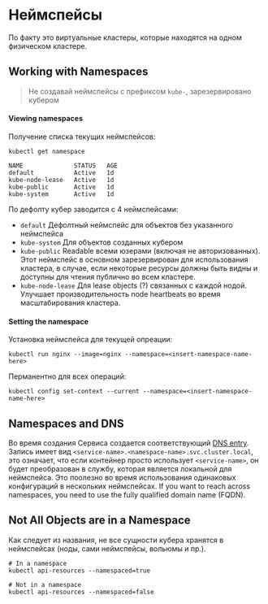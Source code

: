# Неймспейсы

По факту это виртуальные кластеры, которые находятся на одном физическом кластере.

## Working with Namespaces

> Не создавай неймспейсы с префиксом `kube-`, зарезервировано кубером

#### Viewing namespaces

Получение списка текущих неймспейсов:

```
kubectl get namespace
```
```
NAME              STATUS   AGE
default           Active   1d
kube-node-lease   Active   1d
kube-public       Active   1d
kube-system       Active   1d
```

По дефолту кубер заводится с 4 неймспейсами:

- `default` Дефолтный неймспейс для объектов без указанного неймспейса
- `kube-system` Для объектов созданных кубером
- `kube-public` Readable всеми юзерами (включая не авторизованных). Этот неймспейс в основном зарезервирован для использования кластера, в случае, если некоторые ресурсы должны быть видны и доступны для чтения публично во всем кластере.
- `kube-node-lease` Для lease objects (?) связанных с каждой нодой. Улучшает производительность node heartbeats во время масштабирования кластера.

#### Setting the namespace

Установка неймспейса для текущей опреации:

```
kubectl run nginx --image=nginx --namespace=<insert-namespace-name-here>
```

Перманентно для всех операций:

```
kubectl config set-context --current --namespace=<insert-namespace-name-here>
```

## Namespaces and DNS

Во время создания Сервиса создается соответствующий [DNS entry](https://kubernetes.io/docs/concepts/services-networking/dns-pod-service/). Запись имеет вид `<service-name>.<namespace-name>.svc.cluster.local`, это означает, что если контейнер просто использует `<service-name>`, он будет преобразован в службу, которая является локальной для неймспейса. Это поолезно во время использования одинаковых конфигураций в нескольких неймспейсах. If you want to reach across namespaces, you need to use the fully qualified domain name (FQDN).

## Not All Objects are in a Namespace

Как следует из названия, не все сущности кубера хранятся в неймспейсах (ноды, сами неймспейсы, вольюмы и пр.).

```
# In a namespace
kubectl api-resources --namespaced=true

# Not in a namespace
kubectl api-resources --namespaced=false
```